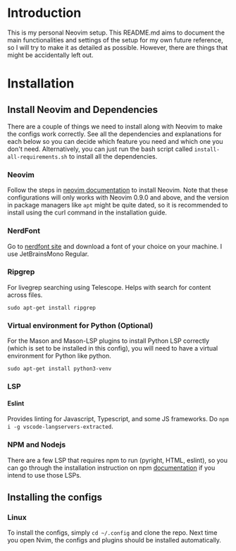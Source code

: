 # Introduction
This is my personal Neovim setup. This README.md aims to document the main functionalities and settings of the setup for my own future reference, so I will try to make it as detailed as possible. However, there are things that might be accidentally left out.

# Installation
## Install Neovim and Dependencies
There are a couple of things we need to install along with Neovim to make the configs work correctly. See all the dependencies and explanations for each below so you can decide which feature you need and which one you don't need. Alternatively, you can just run the bash script called `install-all-requirements.sh` to install all the dependencies.

### Neovim
Follow the steps in [neovim documentation](https://github.com/neovim/neovim/blob/master/INSTALL.md) to install Neovim. Note that these configurations will only works with Neovim 0.9.0 and above, and the version in package managers like `apt` might be quite dated, so it is recommended to install using the curl command in the installation guide.

### NerdFont
Go to [nerdfont site](https://www.nerdfonts.com/font-downloads) and download a font of your choice on your machine. I use JetBrainsMono Regular.

### Ripgrep
For livegrep searching using Telescope. Helps with search for content across files.

`sudo apt-get install ripgrep`

### Virtual environment for Python (Optional)
For the Mason and Mason-LSP plugins to install Python LSP correctly (which is set to be installed in this config), you will need to have a virtual environment for Python like python.

`sudo apt-get install python3-venv`

### LSP
#### Eslint
Provides linting for Javascript, Typescript, and some JS frameworks. Do `npm i -g vscode-langservers-extracted`.

### NPM and Nodejs
There are a few LSP that requires npm to run (pyright, HTML, eslint), so you can go through the installation instruction on npm [documentation](https://docs.npmjs.com/downloading-and-installing-node-js-and-npm) if you intend to use those LSPs.


## Installing the configs
### Linux
To install the configs, simply `cd ~/.config` and clone the repo. Next time you open Nvim, the configs and plugins should be installed automatically.
